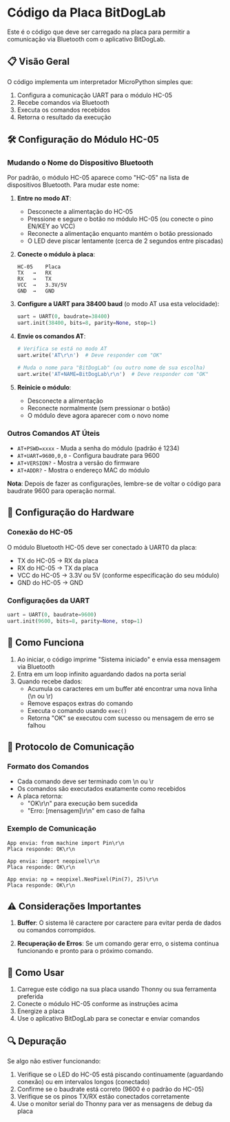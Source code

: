# Código da Placa BitDogLab

Este é o código que deve ser carregado na placa para permitir a comunicação via Bluetooth com o aplicativo BitDogLab.

## 📋 Visão Geral

O código implementa um interpretador MicroPython simples que:

1. Configura a comunicação UART para o módulo HC-05
2. Recebe comandos via Bluetooth
3. Executa os comandos recebidos
4. Retorna o resultado da execução

## 🛠️ Configuração do Módulo HC-05

### Mudando o Nome do Dispositivo Bluetooth

Por padrão, o módulo HC-05 aparece como "HC-05" na lista de dispositivos Bluetooth. Para mudar este nome:

1. **Entre no modo AT**:

   - Desconecte a alimentação do HC-05
   - Pressione e segure o botão no módulo HC-05 (ou conecte o pino EN/KEY ao VCC)
   - Reconecte a alimentação enquanto mantém o botão pressionado
   - O LED deve piscar lentamente (cerca de 2 segundos entre piscadas)

2. **Conecte o módulo à placa**:

   ```
   HC-05    Placa
   TX   →   RX
   RX   →   TX
   VCC  →   3.3V/5V
   GND  →   GND
   ```

3. **Configure a UART para 38400 baud** (o modo AT usa esta velocidade):

   ```python
   uart = UART(0, baudrate=38400)
   uart.init(38400, bits=8, parity=None, stop=1)
   ```

4. **Envie os comandos AT**:

   ```python
   # Verifica se está no modo AT
   uart.write('AT\r\n')  # Deve responder com "OK"

   # Muda o nome para "BitDogLab" (ou outro nome de sua escolha)
   uart.write('AT+NAME=BitDogLab\r\n')  # Deve responder com "OK"
   ```

5. **Reinicie o módulo**:
   - Desconecte a alimentação
   - Reconecte normalmente (sem pressionar o botão)
   - O módulo deve agora aparecer com o novo nome

### Outros Comandos AT Úteis

- `AT+PSWD=xxxx` - Muda a senha do módulo (padrão é 1234)
- `AT+UART=9600,0,0` - Configura baudrate para 9600
- `AT+VERSION?` - Mostra a versão do firmware
- `AT+ADDR?` - Mostra o endereço MAC do módulo

**Nota**: Depois de fazer as configurações, lembre-se de voltar o código para baudrate 9600 para operação normal.

## 🔧 Configuração do Hardware

### Conexão do HC-05

O módulo Bluetooth HC-05 deve ser conectado à UART0 da placa:

- TX do HC-05 → RX da placa
- RX do HC-05 → TX da placa
- VCC do HC-05 → 3.3V ou 5V (conforme especificação do seu módulo)
- GND do HC-05 → GND

### Configurações da UART

```python
uart = UART(0, baudrate=9600)
uart.init(9600, bits=8, parity=None, stop=1)
```

## 🤔 Como Funciona

1. Ao iniciar, o código imprime "Sistema iniciado" e envia essa mensagem via Bluetooth
2. Entra em um loop infinito aguardando dados na porta serial
3. Quando recebe dados:
   - Acumula os caracteres em um buffer até encontrar uma nova linha (\n ou \r)
   - Remove espaços extras do comando
   - Executa o comando usando `exec()`
   - Retorna "OK" se executou com sucesso ou mensagem de erro se falhou

## 📝 Protocolo de Comunicação

### Formato dos Comandos

- Cada comando deve ser terminado com \n ou \r
- Os comandos são executados exatamente como recebidos
- A placa retorna:
  - "OK\r\n" para execução bem sucedida
  - "Erro: [mensagem]\r\n" em caso de falha

### Exemplo de Comunicação

```
App envia: from machine import Pin\r\n
Placa responde: OK\r\n

App envia: import neopixel\r\n
Placa responde: OK\r\n

App envia: np = neopixel.NeoPixel(Pin(7), 25)\r\n
Placa responde: OK\r\n
```

## ⚠️ Considerações Importantes

1. **Buffer**: O sistema lê caractere por caractere para evitar perda de dados ou comandos corrompidos.

2. **Recuperação de Erros**: Se um comando gerar erro, o sistema continua funcionando e pronto para o próximo comando.

## 🚀 Como Usar

1. Carregue este código na sua placa usando Thonny ou sua ferramenta preferida
2. Conecte o módulo HC-05 conforme as instruções acima
3. Energize a placa
4. Use o aplicativo BitDogLab para se conectar e enviar comandos

## 🔍 Depuração

Se algo não estiver funcionando:

1. Verifique se o LED do HC-05 está piscando continuamente (aguardando conexão) ou em intervalos longos (conectado)
2. Confirme se o baudrate está correto (9600 é o padrão do HC-05)
3. Verifique se os pinos TX/RX estão conectados corretamente
4. Use o monitor serial do Thonny para ver as mensagens de debug da placa
